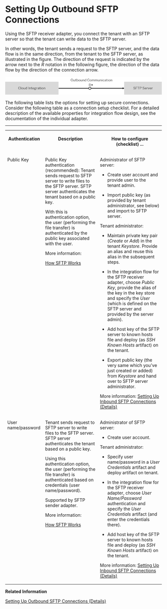 <!-- loio6e4de95808134022b1543476eea0b1b3 -->

# Setting Up Outbound SFTP Connections

Using the SFTP receiver adapter, you connect the tenant with an SFTP server so that the tenant can write data to the SFTP server.



In other words, the tenant sends a request to the SFTP server, and the data flow is in the same direction, from the tenant to the SFTP server, as illustrated in the figure. The direction of the request is indicated by the arrow next to the *R* notation in the following figure, the direction of the data flow by the direction of the connection arrow.

![](images/Outbound_SFTP_Connection_9244016.png)

The following table lists the options for setting up secure connections. Consider the following table as a connection setup checklist. For a detailed description of the available properties for integration flow design, see the documentation of the individual adapter.

****


<table>
<tr>
<th valign="top">

Authentication

</th>
<th valign="top">

Description

</th>
<th valign="top">

How to configure \(checklist\) ...

</th>
</tr>
<tr>
<td valign="top">

Public Key

</td>
<td valign="top">

Public Key authentication \(recommended\): Tenant sends request to SFTP server to write files to the SFTP server. SFTP server authenticates the tenant based on a public key.

With this is authentication option, the user \(performing the file transfer\) is authenticated by the public key associated with the user.

More information:

[How SFTP Works](how-sftp-works-fc8467b.md)

</td>
<td valign="top">

Administrator of SFTP server:

-   Create user account and provide user to the tenant admin.

-   Import public key \(as provided by tenant administrator, see below\) and import to SFTP server.


Tenant administrator:

-   Maintain private key pair \(*Create* or *Add*\) in the tenant *Keystore*. Provide an alias and reuse this alias in the subsequent steps.

-   In the integration flow for the SFTP receiver adapter, choose *Public Key*, provide the alias of the key in the key store and specify the *User* \(which is defined on the SFTP server and provided by the server admin\).

-   Add host key of the SFTP server to known hosts file and deploy \(as *SSH Known Hosts* artifact\) on the tenant.

-   Export public key \(the very same which you've just created or added\) from *Keystore* and hand over to SFTP server administrator.


More information: [Setting Up Inbound SFTP Connections \(Details\)](setting-up-inbound-sftp-connections-details-e72eba4.md)

</td>
</tr>
<tr>
<td valign="top">

User name/password

</td>
<td valign="top">

Tenant sends request to SFTP server to write files to the SFTP server. SFTP server authenticates the tenant based on a public key.

Using this authentication option, the user \(performing the file transfer\) is authenticated based on credentials \(user name/password\).

Supported by SFTP sender adapter.

More information:

[How SFTP Works](how-sftp-works-fc8467b.md)

</td>
<td valign="top">

Administrator of SFTP server:

-   Create user account.


Tenant administrator:

-   Specify user name/password in a *User Credentials* artifact and deploy artifact on tenant.

-   In the integration flow for the SFTP receiver adapter, choose *User Name/Password* authentication and specify the *User Credentials* artifact \(and enter the credentials there\).

-   Add host key of the SFTP server to known hosts file and deploy \(as *SSH Known Hosts* artifact\) on the tenant.


More information: [Setting Up Inbound SFTP Connections \(Details\)](setting-up-inbound-sftp-connections-details-e72eba4.md)

</td>
</tr>
</table>

**Related Information**  


[Setting Up Outbound SFTP Connections \(Details\)](setting-up-outbound-sftp-connections-details-15401a7.md "")

